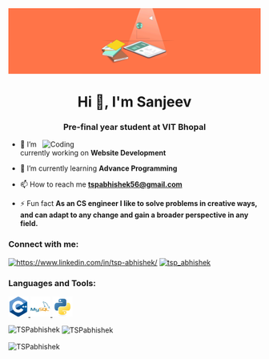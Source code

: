 <img align="center" alt="Designer and Developer" width="950" src="most-unique-reports-header.gif">
<h1 align="center">Hi 👋, I'm Sanjeev </h1>
<h3 align="center">Pre-final year student at VIT Bhopal</h3>
<img align="right" alt="Coding" width="436" src="https://media.tenor.com/UttC4AITYR4AAAAd/full-stack-developer.gif">

- 🔭 I’m currently working on **Website Development**

- 🌱 I’m currently learning **Advance Programming**

- 📫 How to reach me **tspabhishek56@gmail.com**

- ⚡ Fun fact **As an CS engineer I like to solve problems in creative ways, and can adapt to any change and gain a broader perspective in any field.**

<h3 align="left">Connect with me:</h3>
<p align="left">
<a href="https://www.linkedin.com/in/tsp-abhishek/" target="blank"><img align="center" src="https://raw.githubusercontent.com/rahuldkjain/github-profile-readme-generator/master/src/images/icons/Social/linked-in-alt.svg" alt="https://www.linkedin.com/in/tsp-abhishek/" height="30" width="40" /></a>
<a href="https://www.instagram.com/tsp_abhishek/" target="blank"><img align="center" src="https://raw.githubusercontent.com/rahuldkjain/github-profile-readme-generator/master/src/images/icons/Social/instagram.svg" alt="tsp_abhishek" height="30" width="40" /></a>
</p>

<h3 align="left">Languages and Tools:</h3>
<a href="https://www.w3schools.com/java/" target="_blank" rel="noreferrer"> <img src="https://raw.githubusercontent.com/devicons/devicon/master/icons/cplusplus/cplusplus-original.svg" alt="Java" width="40" height="40"/> </a> <a href="https://www.mysql.com/" target="_blank" rel="noreferrer"> <img src="https://raw.githubusercontent.com/devicons/devicon/master/icons/mysql/mysql-original-wordmark.svg" alt="mysql" width="40" height="40"/> </a> <a href="https://www.python.org" target="_blank" rel="noreferrer"> <img src="https://raw.githubusercontent.com/devicons/devicon/master/icons/python/python-original.svg" alt="python" width="40" height="40"/> </a>

<p><img align="left" src="https://github-readme-stats.vercel.app/api/top-langs?username=TSPabhishek&show_icons=true&locale=en&layout=compact" alt="TSPabhishek" /></p>

<p>&nbsp;<img align="center" src="https://github-readme-stats.vercel.app/api?username=TSPabhishek&show_icons=true&locale=en" alt="TSPabhishek" /></p>

<p><img align="center" src="https://github-readme-streak-stats.herokuapp.com/?user=TSPabhishek&" alt="TSPabhishek" /></p>
